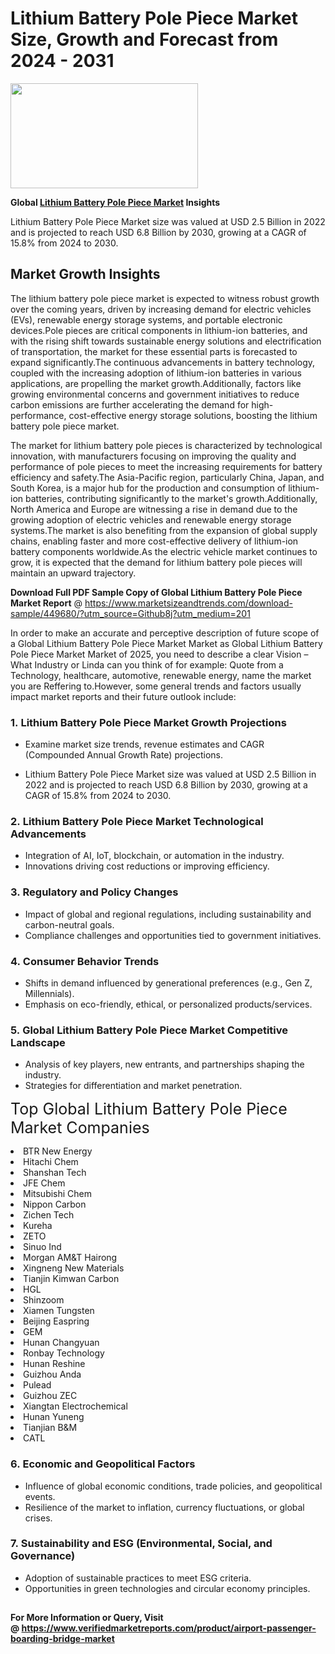 <H1>Lithium Battery Pole Piece Market Size, Growth and Forecast from 2024 - 2031</H1><img class="aligncenter size-medium wp-image-584254" src="https://thirdeyenews.in/wp-content/uploads/2024/09/Global-Market-Research-300x168.jpeg" alt="" width="300" height="168" /><p><strong>Global&nbsp;<a href="https://www.marketsizeandtrends.com/download-sample/449680/?utm_source=Github8j?utm_medium=201">Lithium Battery Pole Piece Market</a> Insights</strong></p><p>Lithium Battery Pole Piece Market size was valued at USD 2.5 Billion in 2022 and is projected to reach USD 6.8 Billion by 2030, growing at a CAGR of 15.8% from 2024 to 2030.</p><p><h2>Market Growth Insights</h2> <p>The lithium battery pole piece market is expected to witness robust growth over the coming years, driven by increasing demand for electric vehicles (EVs), renewable energy storage systems, and portable electronic devices.Pole pieces are critical components in lithium-ion batteries, and with the rising shift towards sustainable energy solutions and electrification of transportation, the market for these essential parts is forecasted to expand significantly.The continuous advancements in battery technology, coupled with the increasing adoption of lithium-ion batteries in various applications, are propelling the market growth.Additionally, factors like growing environmental concerns and government initiatives to reduce carbon emissions are further accelerating the demand for high-performance, cost-effective energy storage solutions, boosting the lithium battery pole piece market.</p> <p>The market for lithium battery pole pieces is characterized by technological innovation, with manufacturers focusing on improving the quality and performance of pole pieces to meet the increasing requirements for battery efficiency and safety.The Asia-Pacific region, particularly China, Japan, and South Korea, is a major hub for the production and consumption of lithium-ion batteries, contributing significantly to the market's growth.Additionally, North America and Europe are witnessing a rise in demand due to the growing adoption of electric vehicles and renewable energy storage systems.The market is also benefiting from the expansion of global supply chains, enabling faster and more cost-effective delivery of lithium-ion battery components worldwide.As the electric vehicle market continues to grow, it is expected that the demand for lithium battery pole pieces will maintain an upward trajectory.<p><span class=""><strong>Download Full PDF Sample Copy of Global Lithium Battery Pole Piece Market Report</strong> @ <a href="https://www.marketsizeandtrends.com/download-sample/449680/?utm_source=Github8j?utm_medium=201" target="_blank">https://www.marketsizeandtrends.com/download-sample/449680/?utm_source=Github8j?utm_medium=201</a></span></p><p>In order to make an accurate and perceptive description of future scope of a Global&nbsp;Lithium Battery Pole Piece Market Market as Global&nbsp;Lithium Battery Pole Piece Market Market of 2025, you need to describe a clear Vision &ndash; What Industry or Linda can you think of for example: Quote from a Technology, healthcare, automotive, renewable energy, name the market you are Reffering to.However, some general trends and factors usually impact market reports and their future outlook include:</p><h3>1.&nbsp;<strong>Lithium Battery Pole Piece Market Growth Projections</strong></h3><ul><li>Examine market size trends, revenue estimates and CAGR (Compounded Annual Growth Rate) projections.</li><li><p>Lithium Battery Pole Piece Market size was valued at USD 2.5 Billion in 2022 and is projected to reach USD 6.8 Billion by 2030, growing at a CAGR of 15.8% from 2024 to 2030.</p></li></ul><h3>2.&nbsp;<strong>Lithium Battery Pole Piece Market Technological Advancements</strong></h3><ul><li>Integration of AI, IoT, blockchain, or automation in the industry.</li><li>Innovations driving cost reductions or improving efficiency.</li></ul><h3>3.&nbsp;<strong>Regulatory and Policy Changes</strong></h3><ul><li>Impact of global and regional regulations, including sustainability and carbon-neutral goals.</li><li>Compliance challenges and opportunities tied to government initiatives.</li></ul><h3>4.&nbsp;<strong>Consumer Behavior Trends</strong></h3><ul><li>Shifts in demand influenced by generational preferences (e.g., Gen Z, Millennials).</li><li>Emphasis on eco-friendly, ethical, or personalized products/services.</li></ul><h3>5.&nbsp;<strong>Global Lithium Battery Pole Piece Market Competitive Landscape</strong></h3><ul><li>Analysis of key players, new entrants, and partnerships shaping the industry.</li><li>Strategies for differentiation and market penetration.</li></ul><p data-pm-slice="1 1 []"><span style="color: inherit; font-family: inherit; font-size: 25px;">Top Global Lithium Battery Pole Piece Market Companies</span></p><div class="" data-test-id=""><p><li>BTR New Energy</li><li> Hitachi Chem</li><li> Shanshan Tech</li><li> JFE Chem</li><li> Mitsubishi Chem</li><li> Nippon Carbon</li><li> Zichen Tech</li><li> Kureha</li><li> ZETO</li><li> Sinuo Ind</li><li> Morgan AM&T Hairong</li><li> Xingneng New Materials</li><li> Tianjin Kimwan Carbon</li><li> HGL</li><li> Shinzoom</li><li> Xiamen Tungsten</li><li> Beijing Easpring</li><li> GEM</li><li> Hunan Changyuan</li><li> Ronbay Technology</li><li> Hunan Reshine</li><li> Guizhou Anda</li><li> Pulead</li><li> Guizhou ZEC</li><li> Xiangtan Electrochemical</li><li> Hunan Yuneng</li><li> Tianjian B&M</li><li> CATL</li></p></div><h3>6.&nbsp;<strong>Economic and Geopolitical Factors</strong></h3><ul><li>Influence of global economic conditions, trade policies, and geopolitical events.</li><li>Resilience of the market to inflation, currency fluctuations, or global crises.</li></ul><h3>7.&nbsp;<strong>Sustainability and ESG (Environmental, Social, and Governance)</strong></h3><ul><li>Adoption of sustainable practices to meet ESG criteria.</li><li>Opportunities in green technologies and circular economy principles.</li></ul><h2><strong style="font-size: 14px;">For More Information or Query, Visit @&nbsp;</strong><a style="background-color: #ffffff; font-size: 14px;" href="https://www.marketsizeandtrends.com/report/lithium-battery-pole-piece-market/" target="_blank">https://www.verifiedmarketreports.com/product/airport-passenger-boarding-bridge-market</a></h2>